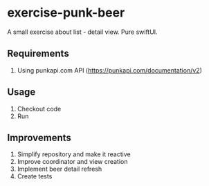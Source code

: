 # exercise-punk-beer

A small exercise about list - detail view.
Pure swiftUI.

## Requirements

1. Using punkapi.com API (https://punkapi.com/documentation/v2)

## Usage

1. Checkout code
2. Run

## Improvements

1. Simplify repository and make it reactive
2. Improve coordinator and view creation
3. Implement beer detail refresh
4. Create tests

